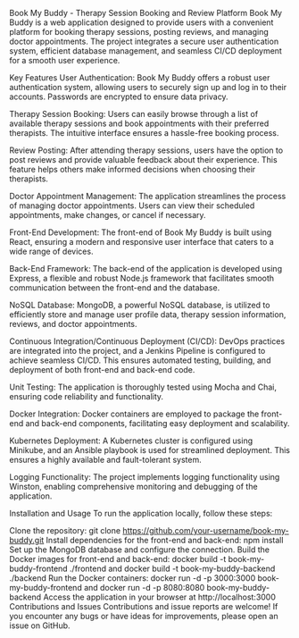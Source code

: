Book My Buddy - Therapy Session Booking and Review Platform
Book My Buddy is a web application designed to provide users with a convenient platform for booking therapy sessions, posting reviews, and managing doctor appointments. The project integrates a secure user authentication system, efficient database management, and seamless CI/CD deployment for a smooth user experience.

Key Features
User Authentication: Book My Buddy offers a robust user authentication system, allowing users to securely sign up and log in to their accounts. Passwords are encrypted to ensure data privacy.

Therapy Session Booking: Users can easily browse through a list of available therapy sessions and book appointments with their preferred therapists. The intuitive interface ensures a hassle-free booking process.

Review Posting: After attending therapy sessions, users have the option to post reviews and provide valuable feedback about their experience. This feature helps others make informed decisions when choosing their therapists.

Doctor Appointment Management: The application streamlines the process of managing doctor appointments. Users can view their scheduled appointments, make changes, or cancel if necessary.

Front-End Development: The front-end of Book My Buddy is built using React, ensuring a modern and responsive user interface that caters to a wide range of devices.

Back-End Framework: The back-end of the application is developed using Express, a flexible and robust Node.js framework that facilitates smooth communication between the front-end and the database.

NoSQL Database: MongoDB, a powerful NoSQL database, is utilized to efficiently store and manage user profile data, therapy session information, reviews, and doctor appointments.

Continuous Integration/Continuous Deployment (CI/CD): DevOps practices are integrated into the project, and a Jenkins Pipeline is configured to achieve seamless CI/CD. This ensures automated testing, building, and deployment of both front-end and back-end code.

Unit Testing: The application is thoroughly tested using Mocha and Chai, ensuring code reliability and functionality.

Docker Integration: Docker containers are employed to package the front-end and back-end components, facilitating easy deployment and scalability.

Kubernetes Deployment: A Kubernetes cluster is configured using Minikube, and an Ansible playbook is used for streamlined deployment. This ensures a highly available and fault-tolerant system.

Logging Functionality: The project implements logging functionality using Winston, enabling comprehensive monitoring and debugging of the application.

Installation and Usage
To run the application locally, follow these steps:

Clone the repository: git clone https://github.com/your-username/book-my-buddy.git
Install dependencies for the front-end and back-end: npm install
Set up the MongoDB database and configure the connection.
Build the Docker images for front-end and back-end: docker build -t book-my-buddy-frontend ./frontend and docker build -t book-my-buddy-backend ./backend
Run the Docker containers: docker run -d -p 3000:3000 book-my-buddy-frontend and docker run -d -p 8080:8080 book-my-buddy-backend
Access the application in your browser at http://localhost:3000
Contributions and Issues
Contributions and issue reports are welcome! If you encounter any bugs or have ideas for improvements, please open an issue on GitHub.

